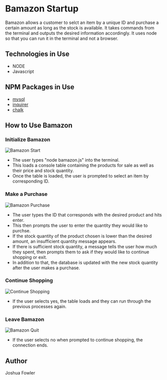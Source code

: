 # Bamazon Startup

Bamazon allows a customer to selct an item by a unique ID and purchase a certain amount as long as the stock is available. It takes commands from the terminal and outputs the desired information accordingly. It uses node so that you can run it in the terminal and not a browser.

## Technologies in Use
- NODE
- Javascript

## NPM Packages in Use
- [mysql](https://www.npmjs.com/package/mysql)
- [inquirer](https://www.npmjs.com/package/inquirer)
- [chalk](https://www.npmjs.com/package/chalk)

## How to Use Bamazon
### Initialize Bamazon
![Bamazon Start](https://media.giphy.com/media/kelrATLfCr6epY5u6p/giphy.gif)

- The user types "node bamazon.js" into the terminal.
- This loads a console table containing the products for sale as well as their price and stock quantity.
- Once the table is loaded, the user is prompted to select an item by corresponding ID.

### Make a Purchase
![Bamazon Purchase](https://media.giphy.com/media/jVHwFBcwtk2Yips5rw/giphy.gif)

- The user types the ID that corresponds with the desired product and hits enter.
- This then prompts the user to enter the quantity they would like to purchse.
- If the stock quantity of the product chosen is lower than the desired amount, an insufficient quantity message appears.
- If there is sufficient stock quantity, a message tells the user how much they spent, then prompts them to ask if they would like to continue shopping or exit.
- In addition to that, the database is updated with the new stock quantity after the user makes a purchase.
  
### Continue Shopping
![Continue Shopping](https://media.giphy.com/media/UWVmVXhhQCExNrDB4Z/giphy.gif)

- If the user selects yes, the table loads and they can run through the previous processes again.
  
### Leave Bamazon
![Bamazon Quit](https://media.giphy.com/media/mEQRBk5Zd4dKvnT6XU/giphy.gif)

- If the user selects no when prompted to continue shopping, the connection ends.

## Author
Joshua Fowler
